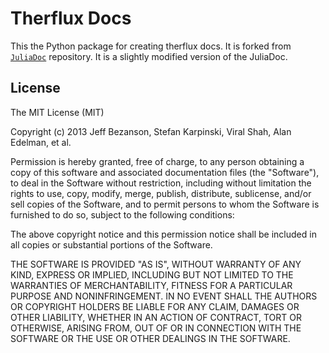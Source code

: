Therflux Docs
=============
This the Python package for creating therflux docs. It is forked from [`JuliaDoc`](https://github.com/JuliaLang/JuliaDoc) repository. It is a slightly modified version of the JuliaDoc.

License
-------
The MIT License (MIT)

Copyright (c) 2013 Jeff Bezanson, Stefan Karpinski, Viral Shah, Alan Edelman, et al.

Permission is hereby granted, free of charge, to any person obtaining a copy
of this software and associated documentation files (the "Software"), to deal
in the Software without restriction, including without limitation the rights
to use, copy, modify, merge, publish, distribute, sublicense, and/or sell
copies of the Software, and to permit persons to whom the Software is
furnished to do so, subject to the following conditions:

The above copyright notice and this permission notice shall be included in
all copies or substantial portions of the Software.

THE SOFTWARE IS PROVIDED "AS IS", WITHOUT WARRANTY OF ANY KIND, EXPRESS OR
IMPLIED, INCLUDING BUT NOT LIMITED TO THE WARRANTIES OF MERCHANTABILITY,
FITNESS FOR A PARTICULAR PURPOSE AND NONINFRINGEMENT. IN NO EVENT SHALL THE
AUTHORS OR COPYRIGHT HOLDERS BE LIABLE FOR ANY CLAIM, DAMAGES OR OTHER
LIABILITY, WHETHER IN AN ACTION OF CONTRACT, TORT OR OTHERWISE, ARISING FROM,
OUT OF OR IN CONNECTION WITH THE SOFTWARE OR THE USE OR OTHER DEALINGS IN
THE SOFTWARE.


